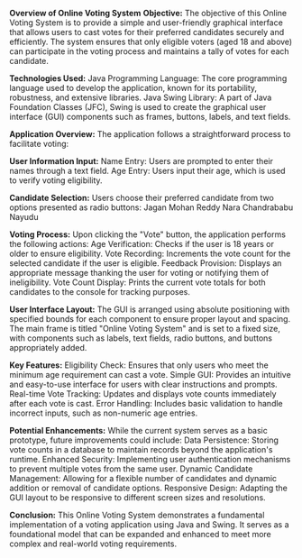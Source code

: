 **Overview of Online Voting System**
**Objective:**
The objective of this Online Voting System is to provide a simple and user-friendly graphical interface that allows users to cast votes for their preferred candidates securely and efficiently. The system ensures that only eligible voters (aged 18 and above) can participate in the voting process and maintains a tally of votes for each candidate.

**Technologies Used:**
Java Programming Language: The core programming language used to develop the application, known for its portability, robustness, and extensive libraries.
Java Swing Library: A part of Java Foundation Classes (JFC), Swing is used to create the graphical user interface (GUI) components such as frames, buttons, labels, and text fields.

**Application Overview:**
The application follows a straightforward process to facilitate voting:

**User Information Input:**
Name Entry: Users are prompted to enter their names through a text field.
Age Entry: Users input their age, which is used to verify voting eligibility.

**Candidate Selection:**
Users choose their preferred candidate from two options presented as radio buttons:
Jagan Mohan Reddy
Nara Chandrababu Nayudu

**Voting Process:**
Upon clicking the "Vote" button, the application performs the following actions:
Age Verification: Checks if the user is 18 years or older to ensure eligibility.
Vote Recording: Increments the vote count for the selected candidate if the user is eligible.
Feedback Provision: Displays an appropriate message thanking the user for voting or notifying them of ineligibility.
Vote Count Display: Prints the current vote totals for both candidates to the console for tracking purposes.

**User Interface Layout:**
The GUI is arranged using absolute positioning with specified bounds for each component to ensure proper layout and spacing.
The main frame is titled "Online Voting System" and is set to a fixed size, with components such as labels, text fields, radio buttons, and buttons appropriately added.

**Key Features:**
Eligibility Check: Ensures that only users who meet the minimum age requirement can cast a vote.
Simple GUI: Provides an intuitive and easy-to-use interface for users with clear instructions and prompts.
Real-time Vote Tracking: Updates and displays vote counts immediately after each vote is cast.
Error Handling: Includes basic validation to handle incorrect inputs, such as non-numeric age entries.

**Potential Enhancements:**
While the current system serves as a basic prototype, future improvements could include:
Data Persistence: Storing vote counts in a database to maintain records beyond the application's runtime.
Enhanced Security: Implementing user authentication mechanisms to prevent multiple votes from the same user.
Dynamic Candidate Management: Allowing for a flexible number of candidates and dynamic addition or removal of candidate options.
Responsive Design: Adapting the GUI layout to be responsive to different screen sizes and resolutions.

**Conclusion:**
This Online Voting System demonstrates a fundamental implementation of a voting application using Java and Swing. It serves as a foundational model that can be expanded and enhanced to meet more complex and real-world voting requirements.
